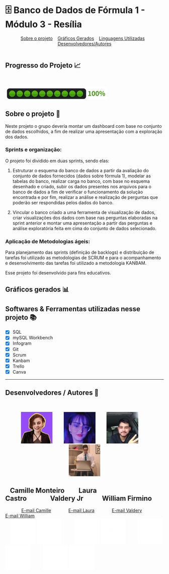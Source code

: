 # 🗄 Banco de Dados de Fórmula 1 - Módulo 3 - Resília

<div id="inicio" align=center>
  <a href="#sobre">Sobre o projeto</a>&nbsp;&nbsp;&nbsp;
  <a href="#graficos">Gráficos Gerados</a>&nbsp;&nbsp;&nbsp;
  <a href="#linguagens">Linguagens Utilizadas</a>&nbsp;&nbsp;&nbsp;
  <a href="#autores">Desenvolvedores/Autores</a>
</div><br>

<h2>Progresso do Projeto 📈</h2><br>

<img src="https://raw.githubusercontent.com/Lauracastro27/projetoFinal_modulo3/Cami/Page/img/100%25.png" height="40em"><br>

<h2 id="sobre">Sobre o projeto 🔎</h2>
<p>Neste projeto o grupo deveria montar um dashboard com base no conjunto de dados escolhidos, a fim de realizar uma apresentação com a exploração dos dados.</p>

<h3>Sprints e organização:</h3>

<p>O projeto foi dividido em duas sprints, sendo elas:

1. Estruturar o esquema do banco de dados a partir da avaliação do conjunto de dados fornecidos (dados sobre fórmula 1), modelar as tabelas do banco, realizar carga no banco, com base no esquema desenhado e criado, subir os dados presentes nos arquivos para o banco de dados a fim de verificar o funcionamento da solução encontrada e por fim, realizar a análise e realização de perguntas que poderão ser respondidas pelos dados do banco.

2. Vincular o banco criado a uma ferramenta de visualização de dados, criar visualizações dos dados com base nas perguntas elaboradas na sprint anterior e montar uma apresentação a partir das perguntas e análise exploratória feita em cima do conjunto de dados selecionado.</p>

<h3>Aplicação de Metodologias ágeis:</h3>

<p>Para planejamento das sprints (definição de backlogs) e distribuição de tarefas foi utilizado as metodologias de SCRUM e para o acompanhamento e desenvolvimento das tarefas foi utilizado a metodologia KANBAM.

Esse projeto foi desenvolvido para fins educativos.</p>

<h2 id="graficos">Gráficos gerados 📊</h2>

<!-- <img src="" width="80%" height="50%"><br>

<img src="" width="80%" height="50%"><br>

<img src="" width="80%" height="50%"><br>
 -->

<h2 id="linguagens">Softwares & Ferramentas utilizadas nesse projeto 📚</h2>

- [x] SQL
- [x] mySQL Workbench
- [x] Infogram
- [x] Git
- [x] Scrum
- [x] Kanbam
- [x] Trello
- [x] Canva

<hr>

<div id="autores" align="center">
<h2 align="left">Desenvolvedores / Autores 🥇 </h2><br>

<img src="https://raw.githubusercontent.com/Lauracastro27/projetoFinal_modulo3/main/Page/img/Cami.png" width="20%">&nbsp;&nbsp;&nbsp;&nbsp;&nbsp;&nbsp;&nbsp;&nbsp;
<img src="https://raw.githubusercontent.com/Lauracastro27/projetoFinal_modulo3/main/Page/img/Laura.png" width="20%">&nbsp;&nbsp;&nbsp;&nbsp;&nbsp;&nbsp;&nbsp;&nbsp;
<img src="https://raw.githubusercontent.com/Lauracastro27/projetoFinal_modulo3/main/Page/img/Valdery.jpg" width="20%">&nbsp;&nbsp;&nbsp;&nbsp;&nbsp;&nbsp;&nbsp;&nbsp;
<img src="https://raw.githubusercontent.com/Lauracastro27/projetoFinal_modulo3/main/Page/img/Will.jpg" width="20%">
        
<h2 id="nomes" align="left">&nbsp;&nbsp;&nbsp;Camille Monteiro&nbsp;&nbsp;&nbsp;&nbsp;&nbsp;&nbsp;&nbsp;&nbsp;&nbsp;Laura Castro&nbsp;&nbsp;&nbsp;&nbsp;&nbsp;&nbsp;&nbsp;&nbsp;&nbsp;&nbsp;&nbsp;&nbsp;&nbsp;&nbsp;&nbsp;Valdery Jr&nbsp;&nbsp;&nbsp;&nbsp;&nbsp;&nbsp;&nbsp;&nbsp;&nbsp;&nbsp;&nbsp;&nbsp;William Firmino</h2>

<div id="emails" align="left">
&nbsp;&nbsp;&nbsp;&nbsp;&nbsp;&nbsp;&nbsp;&nbsp;&nbsp;&nbsp;&nbsp;&nbsp;
<a href="mailto:camillemonteiro.dev@gmail.com">E-mail Camille</a>
&nbsp;&nbsp;&nbsp;&nbsp;&nbsp;&nbsp;&nbsp;&nbsp;&nbsp;&nbsp;&nbsp;&nbsp;
<a href="mailto:Laura2702castro@gmail.com">E-mail Laura</a>
&nbsp;&nbsp;&nbsp;&nbsp;&nbsp;&nbsp;&nbsp;&nbsp;&nbsp;&nbsp;&nbsp;&nbsp;
<a href="mailto:valderyjunior2002@gmail.com">E-mail Valdery</a>
&nbsp;&nbsp;&nbsp;&nbsp;&nbsp;&nbsp;&nbsp;&nbsp;&nbsp;&nbsp;&nbsp;&nbsp;
<a href="mailto:willpetrelli@gmail.com">E-mail William</a>
</div>

<div id="icones" align="left">
&nbsp;&nbsp;&nbsp;
<a href="https://github.com/camimonteiro" target="_blank"><img src="https://raw.githubusercontent.com/Lauracastro27/projetoFinal_modulo3/Cami/Page/img/GitHubwhite.png" height="80em" title="GitHub de Camille"></a>
<a href="https://www.linkedin.com/in/camillemonteiro/" target="_blank"><img src="https://raw.githubusercontent.com/Lauracastro27/projetoFinal_modulo3/Cami/Page/img/LinkedInWhite.png" height="80em" title="LinkedIn de Camille"></a>&nbsp;&nbsp;&nbsp;&nbsp;&nbsp;&nbsp;&nbsp;&nbsp;&nbsp;
<a href="https://github.com/Lauracastro27" target="_blank"><img src="https://raw.githubusercontent.com/Lauracastro27/projetoFinal_modulo3/Cami/Page/img/GitHubwhite.png" height="80em" title="GitHub de Laura"></a>
<a href="https://www.linkedin.com/in/laura-castro-89509416b/" target="_blank"><img src="https://raw.githubusercontent.com/Lauracastro27/projetoFinal_modulo3/Cami/Page/img/LinkedInWhite.png" height="80em" title="LinkedIn de Laura"></a>&nbsp;&nbsp;&nbsp;&nbsp;&nbsp;&nbsp;&nbsp;&nbsp;&nbsp;
<a href="https://github.com/valderyjr" target="_blank"><img src="https://raw.githubusercontent.com/Lauracastro27/projetoFinal_modulo3/Cami/Page/img/GitHubwhite.png" height="80em" title="GitHub de Valdery"></a>
<a href="https://www.linkedin.com/in/valderyjr/" target="_blank"><img src="https://raw.githubusercontent.com/Lauracastro27/projetoFinal_modulo3/Cami/Page/img/LinkedInWhite.png" height="80em" title="LinkedIn de Valdery"></a>&nbsp;&nbsp;&nbsp;&nbsp;&nbsp;&nbsp;&nbsp;&nbsp;&nbsp;
<a href="https://github.com/williamfirmino92" target="_blank"><img src="https://raw.githubusercontent.com/Lauracastro27/projetoFinal_modulo3/Cami/Page/img/GitHubwhite.png" height="80em" title="GitHub de William"></a>
<a href="https://www.linkedin.com/in/william-firmino-87a2ba80/" target="_blank"><img src="https://raw.githubusercontent.com/Lauracastro27/projetoFinal_modulo3/Cami/Page/img/LinkedInWhite.png" height="80em" title="LinkedIn de William"></a><br>

</div>
